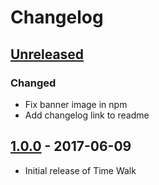 # Changelog

## [Unreleased][]

### Changed
- Fix banner image in npm
- Add changelog link to readme

## [1.0.0][] - 2017-06-09

- Initial release of Time Walk


[Unreleased]: https://github.com/s-taylor/time-walk/compare/v1.0.0...HEAD
[1.0.0]: https://github.com/s-taylor/time-walk/tree/v1.0.0
